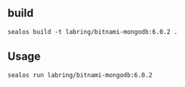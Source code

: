 ## build

```
sealos build -t labring/bitnami-mongodb:6.0.2 .
```

## Usage
```
sealos run labring/bitnami-mongodb:6.0.2
```
